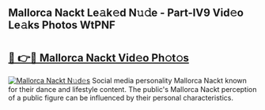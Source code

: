 ## Mallorca Nackt Le𝚊k𝚎d N𝚞𝚍e - Part-IV9 Vid𝚎o Le𝚊ks Photos WtPNF

# <h2><a href="http://fb2pug0.evod.top/?m=Mallorca+Nackt">🔗 👉🔴 Mallorca Nackt Vid𝚎o Ph𝚘t𝚘s</a></h2>

[![Mallorca Nackt N𝚞d𝚎s](https://i.imgur.com/8V9OHl7.gif)](http://fb2pug0.evod.top/?m=Mallorca+Nackt)
Social media personality Mallorca Nackt known for their dance and lifestyle content. The public's Mallorca Nackt perception of a public figure can be influenced by their personal characteristics. 
